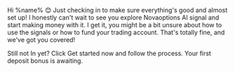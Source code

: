 Hi %name% 😊
Just checking in to make sure everything\'s good and almost set up\!
I honestly can\'t wait to see you explore Novaoptions AI signal and start making money with it\. I get it\, you might be a bit unsure about how to use the signals or how to fund your trading
account\. That\'s totally fine\, and we\'ve got you covered\!

Still not In yet\? Click Get started now and follow the process\. Your first deposit bonus is
awaiting\.
